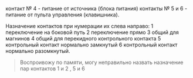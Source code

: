 контакт № 4 - питание от источника (блока питания)
контакты № 5 и 6 - питание от пульта управления (клавишника).



Назначение контактов при нумерации их слева направо:
1 переключение на боковой путь
2 переключение прямо
3 общий для магнинов
4 общий для перекидного контрольного контакта
5 контрольный контакт нормально замкнутый
6 контрольный контакт нормально разомкнутый.
>Воспроивожу по памяти, могу неправильно назвать назначение пар контактов 1 и 2 , 5 и 6
